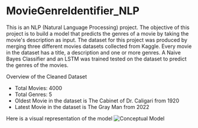 # MovieGenreIdentifier_NLP
This is an NLP (Natural Language Processing) project. The objective of this project is to build a model that predicts the genres of a movie by taking the movie's description as input. The dataset for this project was produced by merging three different movies datasets collected from Kaggle. Every movie in the dataset has a title, a description and one or more genres. A Naive Bayes Classifier and an LSTM was trained tested on the dataset to predict the genres of the movies.

Overview of the Cleaned Dataset
- Total Movies: 4000
- Total Genres: 5
- Oldest Movie in the dataset is The Cabinet of Dr. Caligari from 1920
- Latest Movie in the dataset is The Gray Man from 2022

Here is a visual representation of the model
![Conceptual Model](https://github.com/vubanc/MovieGenreNLP/assets/108584512/085b721e-397e-40da-be5d-c5afb0b91e32)
